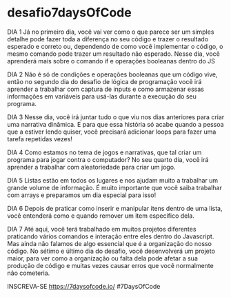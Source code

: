 # desafio7daysOfCode

DIA 1
Já no primeiro dia, você vai ver como o que parece ser um simples detalhe pode fazer toda a diferença no seu código e trazer o resultado esperado e correto ou, dependendo de como você implementar o código, o mesmo comando pode trazer um resultado não esperado. Nesse dia, você aprenderá mais sobre o comando if e operações booleanas dentro do JS

DIA 2
Não é só de condições e operações booleanas que um código vive, então no segundo dia do desafio de lógica de programação você irá aprender a trabalhar com captura de inputs e como armazenar essas informações em variáveis para usá-las durante a execução do seu programa.

DIA 3
Nesse dia, você irá juntar tudo o que viu nos dias anteriores para criar uma narrativa dinâmica. E para que essa história só acabe quando a pessoa que a estiver lendo quiser, você precisará adicionar loops para fazer uma tarefa repetidas vezes!

DIA 4
Como estamos no tema de jogos e narrativas, que tal criar um programa para jogar contra o computador? No seu quarto dia, você irá aprender a trabalhar com aleatoriedade para criar um jogo.

DIA 5
Listas estão em todos os lugares e nos ajudam muito a trabalhar um grande volume de informação. É muito importante que você saiba trabalhar com arrays e preparamos um dia especial para isso!

DIA 6
Depois de praticar como inserir e manipular itens dentro de uma lista, você entenderá como e quando remover um item específico dela.

DIA 7
Até aqui, você terá trabalhado em muitos projetos diferentes praticando vários comandos e interação entre eles dentro do Javascript. Mas ainda não falamos de algo essencial que é a organização do nosso código. No sétimo e último dia do desafio, você desenvolverá um projeto maior, para ver como a organização ou falta dela pode afetar a sua produção de código e muitas vezes causar erros que você normalmente não cometeria.

INSCREVA-SE
https://7daysofcode.io/
#7DaysOfCode
